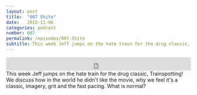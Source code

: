 ```yaml
---
layout: post
title:  "007 Shite"
date:   2015-11-06
categories: podcast
number: 007
permalink: /episodes/007-Shite
subtitle: This week Jeff jumps on the hate train for the drug classic, Trainspotting! We discuss how in the world he didn't like the movie, why we feel it's a classic, imagery, grit and the fast pacing. What is normal?
---
```


<iframe frameborder='0' height='36px' scrolling='no' seamless src='https://simplecast.fm/e/19697?style=dark' width='100%'></iframe>

<br>
<span class="episode_text">
This week Jeff jumps on the hate train for the drug classic, Trainspotting! We discuss how in the world he didn't like the movie, why we feel it's a classic, imagery, grit and the fast pacing. What is normal?
</span>
<br><br>
